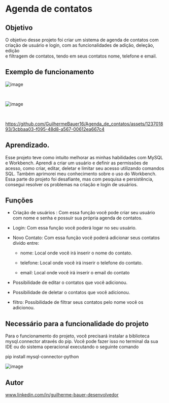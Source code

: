 # Agenda de contatos     

## Objetivo

O objetivo desse projeto foi criar um sistema de agenda de contatos 
com criação de usuário e login, com as funcionalidades de adição, deleção, edição     
e filtragem de contatos, tendo em seus contatos nome, telefone e email.          

## Exemplo de funcionamento 

![image](https://github.com/GuilhermeBauer16/Agenda_de_contatos/assets/123701893/178dcdc1-314b-4844-8ead-c57ce63ea455)


<br>

![image](https://github.com/GuilhermeBauer16/Agenda_de_contatos/assets/123701893/da862de8-5b1b-4695-8281-bb9aded8c550)

<br>


https://github.com/GuilhermeBauer16/Agenda_de_contatos/assets/123701893/3cbbaa03-f095-48d8-a567-00612ea667c4


## Aprendizado.     


Esse projeto teve como intuito melhorar as minhas habilidades com MySQL e Workbench. Aprendi a criar um usuário e definir as permissões de acesso, como criar, editar, deletar e limitar seu acesso utilizando comandos SQL. Também aprimorei meu conhecimento sobre o uso do Workbench. Essa parte do projeto foi desafiante, mas com pesquisa e persistência, consegui resolver os problemas na criação e login de usuários.

## Funções

* Criação de usuários : Com essa função você pode criar seu usuário com nome e senha e possuir sua própria agenda de contatos.

* Login: Com essa função você poderá logar no seu usuário.

* Novo Contato: Com essa função você poderá adicionar seus contatos divido entre:

  * nome: Local onde você irá inserir o nome do contato.

  * telefone: Local onde você irá inserir o telefone do contato.

  * email: Local onde você irá inserir o email do contato
  
* Possibilidade de editar o contatos que você adicionou.

* Possibilidade de deletar o contatos que você adicionou.

* filtro: Possibilidade de filtrar seus contatos pelo nome você os adicionou.

## Necessário para a funcionalidade do projeto

Para o funcionamento do projeto, você precisará instalar a biblioteca mysql.connector através do pip.
Você pode fazer isso no terminal da sua IDE ou do sistema operacional executando o seguinte comando

pip install mysql-connector-python

![image](https://github.com/GuilhermeBauer16/Agenda_de_contatos/assets/123701893/8fd6e86b-8dec-4a64-8e1f-2c197802c721)


## Autor 

 www.linkedin.com/in/guilherme-bauer-desenvolvedor
